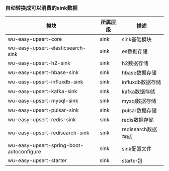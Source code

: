 ### 自动转换成可以消费的sink数据

| 模块                                       | 所属层级 | 描述             |
|------------------------------------------|------|----------------| 
| wu-easy-upsert-core                      | sink | sink基础模块       |
| wu-easy-upsert-elasticsearch-sink        | sink | es数据存储         |
| wu-easy-upsert-h2-sink                   | sink | h2数据存储         |
| wu-easy-upsert-hbase-sink                | sink | hbase数据存储      |
| wu-easy-upsert-influxdb-sink             | sink | influxdb数据存储   |
| wu-easy-upsert-kafka-sink                | sink | kafka数据存储      |
| wu-easy-upsert-mysql-sink                | sink | mysql数据存储      |
| wu-easy-upsert-pulsar-sink               | sink | pulsar数据存储     |
| wu-easy-upsert-redis-sink                | sink | redis数据存储      |
| wu-easy-upsert-redisearch-sink           | sink | redisearch数据存储 |
| wu-easy-upsert-spring-boot-autoconfigure | sink | sink配置文件       |
| wu-easy-upsert-starter                   | sink | starter包       |


